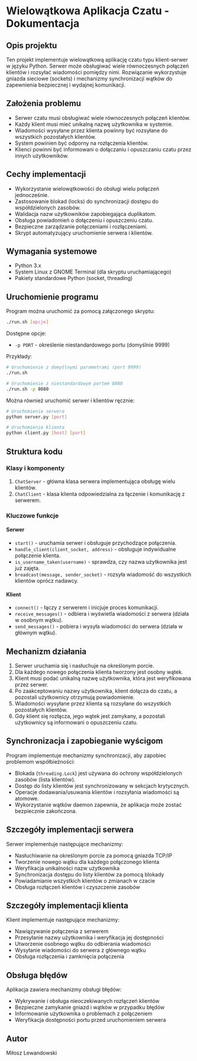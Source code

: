# Wielowątkowa Aplikacja Czatu - Dokumentacja

## Opis projektu
Ten projekt implementuje wielowątkową aplikację czatu typu klient-serwer w języku Python. Serwer może obsługiwać wiele równoczesnych połączeń klientów i rozsyłać wiadomości pomiędzy nimi. Rozwiązanie wykorzystuje gniazda sieciowe (sockets) i mechanizmy synchronizacji wątków do zapewnienia bezpiecznej i wydajnej komunikacji.

## Założenia problemu
- Serwer czatu musi obsługiwać wiele równoczesnych połączeń klientów.
- Każdy klient musi mieć unikalną nazwę użytkownika w systemie.
- Wiadomości wysyłane przez klienta powinny być rozsyłane do wszystkich pozostałych klientów.
- System powinien być odporny na rozłączenia klientów.
- Klienci powinni być informowani o dołączaniu i opuszczaniu czatu przez innych użytkowników.

## Cechy implementacji
- Wykorzystanie wielowątkowości do obsługi wielu połączeń jednocześnie.
- Zastosowanie blokad (locks) do synchronizacji dostępu do współdzielonych zasobów.
- Walidacja nazw użytkowników zapobiegająca duplikatom.
- Obsługa powiadomień o dołączeniu i opuszczeniu czatu.
- Bezpieczne zarządzanie połączeniami i rozłączeniami.
- Skrypt automatyzujący uruchomienie serwera i klientów.

## Wymagania systemowe
- Python 3.x
- System Linux z GNOME Terminal (dla skryptu uruchamiającego)
- Pakiety standardowe Python (socket, threading)

## Uruchomienie programu
Program można uruchomić za pomocą załączonego skryptu:
```bash
./run.sh [opcje]
```

Dostępne opcje:
- `-p PORT` - określenie niestandardowego portu (domyślnie 9999)

Przykłady:
```bash
# Uruchomienie z domyślnymi parametrami (port 9999)
./run.sh

# Uruchomienie z niestandardowym portem 8080
./run.sh -p 8080
```

Można również uruchomić serwer i klientów ręcznie:
```bash
# Uruchomienie serwera
python server.py [port]

# Uruchomienie klienta
python client.py [host] [port]
```

## Struktura kodu
### Klasy i komponenty
1. `ChatServer` - główna klasa serwera implementująca obsługę wielu klientów.
2. `ChatClient` - klasa klienta odpowiedzialna za łączenie i komunikację z serwerem.

### Kluczowe funkcje
#### Serwer
- `start()` - uruchamia serwer i obsługuje przychodzące połączenia.
- `handle_client(client_socket, address)` - obsługuje indywidualne połączenie klienta.
- `is_username_taken(username)` - sprawdza, czy nazwa użytkownika jest już zajęta.
- `broadcast(message, sender_socket)` - rozsyła wiadomość do wszystkich klientów oprócz nadawcy.

#### Klient
- `connect()` - łączy z serwerem i inicjuje proces komunikacji.
- `receive_messages()` - odbiera i wyświetla wiadomości z serwera (działa w osobnym wątku).
- `send_messages()` - pobiera i wysyła wiadomości do serwera (działa w głównym wątku).

## Mechanizm działania
1. Serwer uruchamia się i nasłuchuje na określonym porcie.
2. Dla każdego nowego połączenia klienta tworzony jest osobny wątek.
3. Klient musi podać unikalną nazwę użytkownika, która jest weryfikowana przez serwer.
4. Po zaakceptowaniu nazwy użytkownika, klient dołącza do czatu, a pozostali użytkownicy otrzymują powiadomienie.
5. Wiadomości wysyłane przez klienta są rozsyłane do wszystkich pozostałych klientów.
6. Gdy klient się rozłącza, jego wątek jest zamykany, a pozostali użytkownicy są informowani o opuszczeniu czatu.

## Synchronizacja i zapobieganie wyścigom
Program implementuje mechanizmy synchronizacji, aby zapobiec problemom współbieżności:
- Blokada (`threading.Lock`) jest używana do ochrony współdzielonych zasobów (lista klientów).
- Dostęp do listy klientów jest synchronizowany w sekcjach krytycznych.
- Operacje dodawania/usuwania klientów i rozsyłania wiadomości są atomowe.
- Wykorzystanie wątków daemon zapewnia, że aplikacja może zostać bezpiecznie zakończona.

## Szczegóły implementacji serwera
Serwer implementuje następujące mechanizmy:
- Nasłuchiwanie na określonym porcie za pomocą gniazda TCP/IP
- Tworzenie nowego wątku dla każdego połączonego klienta
- Weryfikacja unikalności nazw użytkownika
- Synchronizacja dostępu do listy klientów za pomocą blokady
- Powiadamianie wszystkich klientów o zmianach w czacie
- Obsługa rozłączeń klientów i czyszczenie zasobów

## Szczegóły implementacji klienta
Klient implementuje następujące mechanizmy:
- Nawiązywanie połączenia z serwerem
- Przesyłanie nazwy użytkownika i weryfikacja jej dostępności
- Utworzenie osobnego wątku do odbierania wiadomości
- Wysyłanie wiadomości do serwera z głównego wątku
- Obsługa rozłączenia i zamknięcia połączenia

## Obsługa błędów
Aplikacja zawiera mechanizmy obsługi błędów:
- Wykrywanie i obsługa nieoczekiwanych rozłączeń klientów
- Bezpieczne zamykanie gniazd i wątków w przypadku błędów
- Informowanie użytkownika o problemach z połączeniem
- Weryfikacja dostępności portu przed uruchomieniem serwera

## Autor
Miłosz Lewandowski